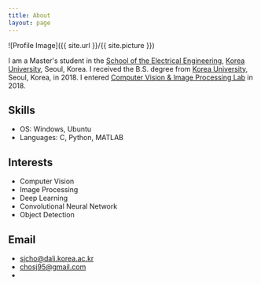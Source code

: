 ```yaml
---
title: About
layout: page
---
```

![Profile Image]({{ site.url }}/{{ site.picture }})

I am a Master's student in the [School of the Electrical Engineering](ttps://ee.korea.ac.kr), [Korea University](http://korea.ac.kr/), Seoul, Korea.
I received the B.S. degree from  [Korea University](http://korea.ac.kr/), Seoul, Korea, in 2018.
I entered [Computer Vision & Image Processing Lab](https://dali.korea.ac.kr/) in 2018.

## Skills

- OS: Windows, Ubuntu
- Languages: C, Python, MATLAB

## Interests

- Computer Vision
- Image Processing
- Deep Learning
- Convolutional Neural Network
- Object Detection

## Email

- sjcho@dali.korea.ac.kr
- chosj95@gmail.com
- 